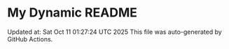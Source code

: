 # My Dynamic README
Updated at: Sat Oct 11 01:27:24 UTC 2025
This file was auto-generated by GitHub Actions.
